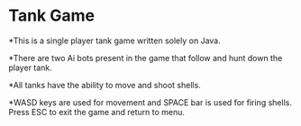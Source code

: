# Tank Game 

*This is a single player tank game written solely on Java.

*There are two Ai bots present in the game that follow and hunt down the player tank. 

*All tanks have the ability to move and shoot shells. 

*WASD keys are used for movement and SPACE bar is used for firing shells. Press ESC to exit the game and return to menu. 
